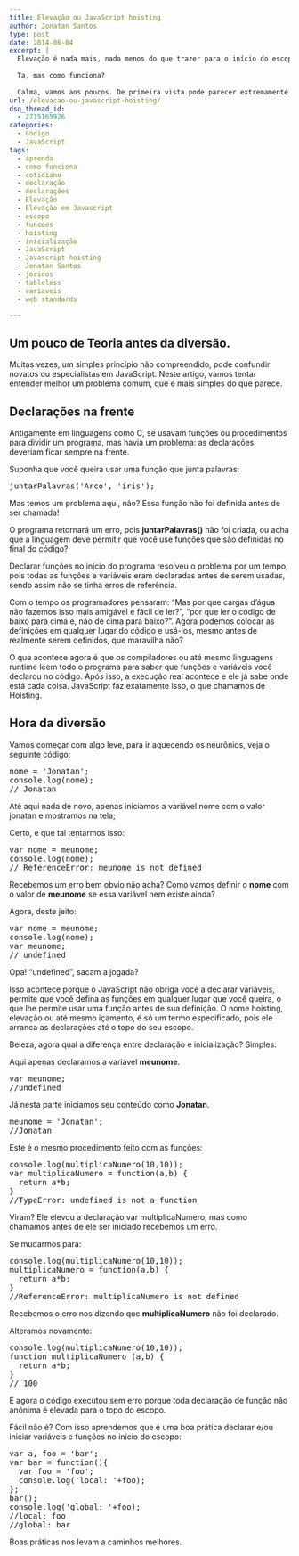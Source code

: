 ```yaml
---
title: Elevação ou JavaScript hoisting
author: Jonatan Santos
type: post
date: 2014-06-04
excerpt: |
  Elevação é nada mais, nada menos do que trazer para o início do escopo a declaração de variáveis e funções.
  
  Ta, mas como funciona?
  
  Calma, vamos aos poucos. De primeira vista pode parecer extremamente complicado mais depois de saber o que está acontecendo, você vai dizer "poxa era só isso!".
url: /elevacao-ou-javascript-hoisting/
dsq_thread_id:
  - 2715165926
categories:
  - Código
  - JavaScript
tags:
  - aprenda
  - como funciona
  - cotidiano
  - declaração
  - declarações
  - Elevação
  - Elevação em Javascript
  - escopo
  - funcoes
  - hoisting
  - inicialização
  - JavaScript
  - Javascript hoisting
  - Jonatan Santos
  - joridos
  - tableless
  - variaveis
  - web standards

---
```

## Um pouco de Teoria antes da diversão.

Muitas vezes, um simples princípio não compreendido, pode confundir novatos ou especialistas em JavaScript. Neste artigo, vamos tentar entender melhor um problema comum, que é mais simples do que parece.

## Declarações na frente

Antigamente em linguagens como C, se usavam funções ou procedimentos para dividir um programa, mas havia um problema: as declarações deveriam ficar sempre na frente.

Suponha que você queira usar uma função que junta palavras:

<pre class="lang-javascript">juntarPalavras('Arco', 'íris');</pre>

Mas temos um problema aqui, não? Essa função não foi definida antes de ser chamada!
  
O programa retornará um erro, pois **juntarPalavras()** não foi criada, ou acha que a linguagem deve permitir que você use funções que são definidas no final do código?

Declarar funções no início do programa resolveu o problema por um tempo, pois todas as funções e variáveis eram declaradas antes de serem usadas, sendo assim não se tinha erros de referência.

Com o tempo os programadores pensaram: &#8220;Mas por que cargas d&#8217;água não fazemos isso mais amigável e fácil de ler?&#8221;, &#8220;por que ler o código de baixo para cima e, não de cima para baixo?&#8221;. Agora podemos colocar as definições em qualquer lugar do código e usá-los, mesmo antes de realmente serem definidos, que maravilha não?

O que acontece agora é que os compiladores ou até mesmo linguagens runtime leem todo o programa para saber que funções e variáveis você declarou no código. Após isso, a execução real acontece e ele já sabe onde está cada coisa. JavaScript faz exatamente isso, o que chamamos de Hoisting.

## Hora da diversão

Vamos começar com algo leve, para ir aquecendo os neurônios, veja o seguinte código:

<pre class="lang-javascript">nome = 'Jonatan';
console.log(nome);
// Jonatan
</pre>

Até aqui nada de novo, apenas iniciamos a variável nome com o valor jonatan e mostramos na tela;

Certo, e que tal tentarmos isso:

<pre class="lang-javascript">var nome = meunome;
console.log(nome);
// ReferenceError: meunome is not defined
</pre>

Recebemos um erro bem obvio não acha? Como vamos definir o **nome** com o valor de **meunome** se essa variável nem existe ainda?

Agora, deste jeito:

<pre class="lang-javascript">var nome = meunome;
console.log(nome);
var meunome;
// undefined
</pre>

Opa! “undefined”, sacam a jogada?

Isso acontece porque o JavaScript não obriga você a declarar variáveis, ​​permite que você defina as funções em qualquer lugar que você queira, o que lhe permite usar uma função antes de sua definição. O nome hoisting, elevação ou até mesmo içamento, é só um termo especificado, pois ele arranca as declarações até o topo do seu escopo.

Beleza, agora qual a diferença entre declaração e inicialização? Simples:

Aqui apenas declaramos a variável **meunome**.

<pre class="lang-javascript">var meunome;
//undefined
</pre>

Já nesta parte iniciamos seu conteúdo como **Jonatan**.

<pre class="lang-javascript">meunome = 'Jonatan';
//Jonatan
</pre>

Este é o mesmo procedimento feito com as funções:

<pre class="lang-javascript">console.log(multiplicaNumero(10,10));
var multiplicaNumero = function(a,b) {
  return a*b;
}
//TypeError: undefined is not a function
</pre>

Viram? Ele elevou a declaração var multiplicaNumero, mas como chamamos antes de ele ser iniciado recebemos um erro.

Se mudarmos para:

<pre class="lang-javascript">console.log(multiplicaNumero(10,10));
multiplicaNumero = function(a,b) {
  return a*b;
}
//ReferenceError: multiplicaNumero is not defined
</pre>

Recebemos o erro nos dizendo que **multiplicaNumero** não foi declarado.

Alteramos novamente:

<pre class="lang-javascript">console.log(multiplicaNumero(10,10));
function multiplicaNumero (a,b) {
  return a*b;
}
// 100
</pre>

E agora o código executou sem erro porque toda declaração de função não anônima é elevada para o topo do escopo.

Fácil não é? Com isso aprendemos que é uma boa prática declarar e/ou iniciar variáveis e funções no início do escopo:

<pre class="lang-javascript">var a, foo = 'bar';
var bar = function(){
  var foo = 'foo';
  console.log('local: '+foo);
};
bar();
console.log('global: '+foo);
//local: foo
//global: bar 
</pre>

Boas práticas nos levam a caminhos melhores.